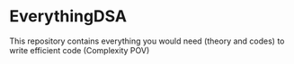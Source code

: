# EverythingDSA
This repository contains everything you would need (theory and codes) to write efficient code (Complexity POV)
